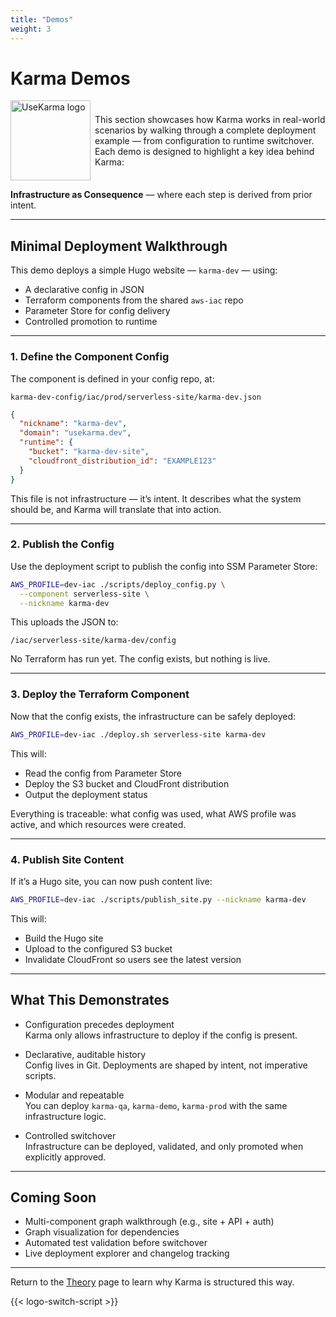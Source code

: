 ```yaml
---
title: "Demos"
weight: 3
---
```


# Karma Demos

<p style="display: flex; align-items: center; gap: 0.5em;">
  <img
    class="theme-switch-logo"
    src="/assets/logo/usekarma_light_300.png"
    data-light="/assets/logo/usekarma_light_300.png"
    data-dark="/assets/logo/usekarma_dark_300.png"
    style="width: 128px; height: 128px;"
    alt="UseKarma logo">
  <span>
    This section showcases how Karma works in real-world scenarios by walking through a complete deployment example — from configuration to runtime switchover.
    <br/>Each demo is designed to highlight a key idea behind Karma:  
  </span>
</p>


**Infrastructure as Consequence** — where each step is derived from prior intent.

---

## Minimal Deployment Walkthrough

This demo deploys a simple Hugo website — `karma-dev` — using:

- A declarative config in JSON
- Terraform components from the shared `aws-iac` repo
- Parameter Store for config delivery
- Controlled promotion to runtime

---

### 1. Define the Component Config

The component is defined in your config repo, at:

```
karma-dev-config/iac/prod/serverless-site/karma-dev.json
```

```json
{
  "nickname": "karma-dev",
  "domain": "usekarma.dev",
  "runtime": {
    "bucket": "karma-dev-site",
    "cloudfront_distribution_id": "EXAMPLE123"
  }
}
```

This file is not infrastructure — it’s intent. It describes what the system should be, and Karma will translate that into action.

---

### 2. Publish the Config

Use the deployment script to publish the config into SSM Parameter Store:

```bash
AWS_PROFILE=dev-iac ./scripts/deploy_config.py \
  --component serverless-site \
  --nickname karma-dev
```

This uploads the JSON to:

```
/iac/serverless-site/karma-dev/config
```

No Terraform has run yet. The config exists, but nothing is live.

---

### 3. Deploy the Terraform Component

Now that the config exists, the infrastructure can be safely deployed:

```bash
AWS_PROFILE=dev-iac ./deploy.sh serverless-site karma-dev
```

This will:

- Read the config from Parameter Store
- Deploy the S3 bucket and CloudFront distribution
- Output the deployment status

Everything is traceable: what config was used, what AWS profile was active, and which resources were created.

---

### 4. Publish Site Content

If it’s a Hugo site, you can now push content live:

```bash
AWS_PROFILE=dev-iac ./scripts/publish_site.py --nickname karma-dev
```

This will:

- Build the Hugo site
- Upload to the configured S3 bucket
- Invalidate CloudFront so users see the latest version

---

## What This Demonstrates

- Configuration precedes deployment  
  Karma only allows infrastructure to deploy if the config is present.

- Declarative, auditable history  
  Config lives in Git. Deployments are shaped by intent, not imperative scripts.

- Modular and repeatable  
  You can deploy `karma-qa`, `karma-demo`, `karma-prod` with the same infrastructure logic.

- Controlled switchover  
  Infrastructure can be deployed, validated, and only promoted when explicitly approved.

---

## Coming Soon

- Multi-component graph walkthrough (e.g., site + API + auth)
- Graph visualization for dependencies
- Automated test validation before switchover
- Live deployment explorer and changelog tracking

---

Return to the [Theory](/theory/) page to learn why Karma is structured this way.

{{< logo-switch-script >}}
